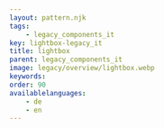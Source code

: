```yaml
---
layout: pattern.njk
tags: 
    - legacy_components_it
key: lightbox-legacy_it
title: lightbox
parent: legacy_components_it
image: legacy/overview/lightbox.webp
keywords: 
order: 90
availablelanguages: 
    - de
    - en
---
```


